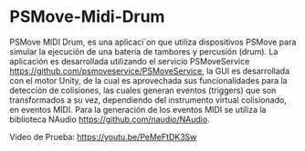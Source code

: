 # PSMove-Midi-Drum
PSMove MIDI Drum, es una aplicaci´on que utiliza dispositivos PSMove para simular la ejecución de una batería de tambores
y percusión (drum). La aplicación es desarrollada utilizando el servicio PSMoveService https://github.com/psmoveservice/PSMoveService, la GUI es desarrollada con el motor Unity, de la cual es aprovechada sus funcionalidades para la detección de colisiones, las cuales generan eventos (triggers) que son transformados a su vez, dependiendo del instrumento
virtual colisionado, en eventos MIDI. Para la generación de los eventos MIDI se utiliza la biblioteca NAudio https://github.com/naudio/NAudio.

Video de Prueba:
https://youtu.be/PeMeFtDK3Sw
